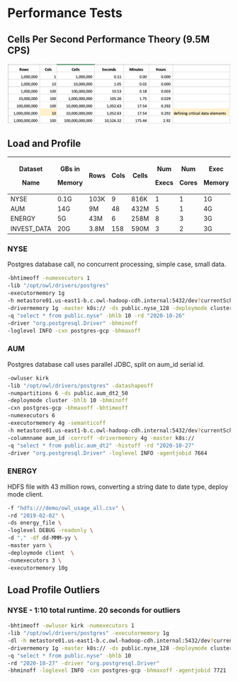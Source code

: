 # Performance Tests

## Cells Per Second Performance Theory (9.5M CPS)

![](../.gitbook/assets/screen-shot-2020-12-01-at-10.31.09-am.png)

## Load and Profile

| <p>Dataset </p><p>Name</p> | <p>GBs in</p><p>Memory</p> | <p></p><p>Rows</p> | <p></p><p>Cols</p> | <p></p><p>Cells</p> | <p>Num </p><p>Execs</p> | <p>Num</p><p>Cores</p> | <p>Exec</p><p>Memory</p> | <p>Network </p><p>Time</p> | <p>Total </p><p>Time</p> |
| -------------------------- | -------------------------- | ------------------ | ------------------ | ------------------- | ----------------------- | ---------------------- | ------------------------ | -------------------------- | ------------------------ |
| NYSE                       | 0.1G                       | 103K               | 9                  | 816K                | 1                       | 1                      | 1G                       | 00:00:15                   | 00:00:48                 |
| AUM                        | 14G                        | 9M                 | 48                 | 432M                | 5                       | 1                      | 4G                       | 00:01:20                   | 00:03:50                 |
| ENERGY                     | 5G                         | 43M                | 6                  | 258M                | 8                       | 3                      | 3G                       | 00:00:00                   | 00:04:35                 |
| INVEST_DATA                | 20G                        | 3.8M               | 158                | 590M                | 3                       | 2                      | 3G                       | 00:00:40                   | 00:03:32                 |

### NYSE

Postgres database call, no concurrent processing, simple case, small data.

```bash
-bhtimeoff -numexecutors 1 
-lib "/opt/owl/drivers/postgres" 
-executormemory 1g 
-h metastore01.us-east1-b.c.owl-hadoop-cdh.internal:5432/dev?currentSchema=public 
-drivermemory 1g -master k8s:// -ds public.nyse_128 -deploymode cluster 
-q "select * from public.nyse" -bhlb 10 -rd "2020-10-26" 
-driver "org.postgresql.Driver" -bhminoff 
-loglevel INFO -cxn postgres-gcp -bhmaxoff
```

### AUM

Postgres database call uses parallel JDBC, split on aum_id serial id.  

```bash
-owluser kirk 
-lib "/opt/owl/drivers/postgres" -datashapeoff 
-numpartitions 6 -ds public.aum_dt2_50 
-deploymode cluster -bhlb 10 -bhminoff 
-cxn postgres-gcp -bhmaxoff -bhtimeoff 
-numexecutors 6 
-executormemory 4g -semanticoff 
-h metastore01.us-east1-b.c.owl-hadoop-cdh.internal:5432/dev?currentSchema=public 
-columnname aum_id -corroff -drivermemory 4g -master k8s:// 
-q "select * from public.aum_dt2" -histoff -rd "2020-10-27" 
-driver "org.postgresql.Driver" -loglevel INFO -agentjobid 7664
```

### ENERGY

HDFS file with 43 million rows, converting a string date to date type, deploy mode client.

```bash
-f "hdfs:///demo/owl_usage_all.csv" \
-rd "2019-02-02" \
-ds energy_file \
-loglevel DEBUG -readonly \
-d "," -df dd-MMM-yy \
-master yarn \
-deploymode client  \
-numexecutors 3 \
-executormemory 10g
```

## Load Profile Outliers

### NYSE - 1:10 total runtime.  20 seconds for outliers

```bash
-bhtimeoff -owluser kirk -numexecutors 1 
-lib "/opt/owl/drivers/postgres" -executormemory 1g 
-dl -h metastore01.us-east1-b.c.owl-hadoop-cdh.internal:5432/dev?currentSchema=public 
-drivermemory 1g -master k8s:// -ds public.nyse_128 -deploymode cluster 
-q "select * from public.nyse" -bhlb 10 
-rd "2020-10-27" -driver "org.postgresql.Driver" 
-bhminoff -loglevel INFO -cxn postgres-gcp -bhmaxoff -agentjobid 7721 
```
